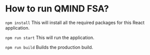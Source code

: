 # How to run QMIND FSA?

`npm install`
This will install all the required packages for this React application.

`npm run start`
This will run the application.

`npm run build`
Builds the production build.
